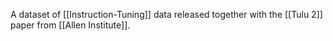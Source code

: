 A dataset of [[Instruction-Tuning]] data released together with the [[Tulu 2]] paper from [[Allen Institute]].